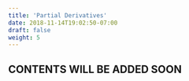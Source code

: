 ```yaml
---
title: 'Partial Derivatives'
date: 2018-11-14T19:02:50-07:00
draft: false
weight: 5
---
```

## CONTENTS WILL BE ADDED SOON

